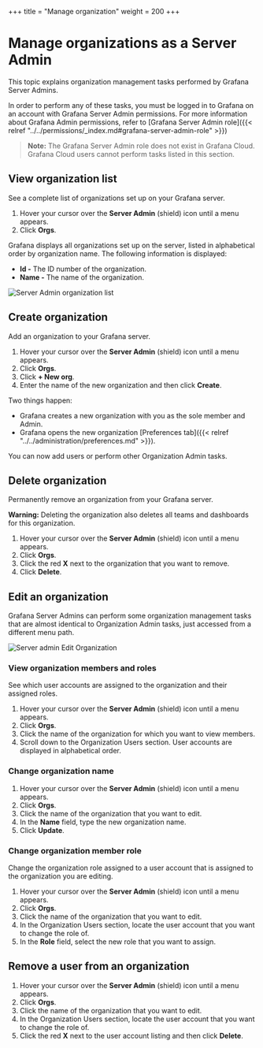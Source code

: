 +++
title = "Manage organization"
weight = 200
+++

# Manage organizations as a Server Admin

This topic explains organization management tasks performed by Grafana Server Admins.

In order to perform any of these tasks, you must be logged in to Grafana on an account with Grafana Server Admin permissions. For more information about Grafana Admin permissions, refer to [Grafana Server Admin role]({{< relref "../../permissions/_index.md#grafana-server-admin-role" >}})

> **Note:** The Grafana Server Admin role does not exist in Grafana Cloud. Grafana Cloud users cannot perform tasks listed in this section.

## View organization list

See a complete list of organizations set up on your Grafana server.

1. Hover your cursor over the **Server Admin** (shield) icon until a menu appears.
1. Click **Orgs**.

Grafana displays all organizations set up on the server, listed in alphabetical order by organization name. The following information is displayed:
- **Id -** The ID number of the organization.
- **Name -** The name of the organization.

![Server Admin organization list](/img/docs/manage-users/server-org-list-7-3.png)

## Create organization

Add an organization to your Grafana server.

1. Hover your cursor over the **Server Admin** (shield) icon until a menu appears.
1. Click **Orgs**.
1. Click **+ New org**.
1. Enter the name of the new organization and then click **Create**.

Two things happen:
- Grafana creates a new organization with you as the sole member and Admin.
- Grafana opens the new organization [Preferences tab]({{< relref "../../administration/preferences.md" >}}).

You can now add users or perform other Organization Admin tasks.

## Delete organization

Permanently remove an organization from your Grafana server.

**Warning:** Deleting the organization also deletes all teams and dashboards for this organization.

1. Hover your cursor over the **Server Admin** (shield) icon until a menu appears.
1. Click **Orgs**.
1. Click the red **X** next to the organization that you want to remove.
1. Click **Delete**.

## Edit an organization

Grafana Server Admins can perform some organization management tasks that are almost identical to Organization Admin tasks, just accessed from a different menu path.

![Server admin Edit Organization](/img/docs/manage-users/server-admin-edit-org-7-3.png)

### View organization members and roles

See which user accounts are assigned to the organization and their assigned roles.

1. Hover your cursor over the **Server Admin** (shield) icon until a menu appears.
1. Click **Orgs**.
1. Click the name of the organization for which you want to view members.
1. Scroll down to the Organization Users section. User accounts are displayed in alphabetical order.

### Change organization name

1. Hover your cursor over the **Server Admin** (shield) icon until a menu appears.
1. Click **Orgs**.
1. Click the name of the organization that you want to edit.
1. In the **Name** field, type the new organization name.
1. Click **Update**.

### Change organization member role

Change the organization role assigned to a user account that is assigned to the organization you are editing.

1. Hover your cursor over the **Server Admin** (shield) icon until a menu appears.
1. Click **Orgs**.
1. Click the name of the organization that you want to edit.
1. In the Organization Users section, locate the user account that you want to change the role of.
1. In the **Role** field, select the new role that you want to assign.

## Remove a user from an organization

1. Hover your cursor over the **Server Admin** (shield) icon until a menu appears.
1. Click **Orgs**.
1. Click the name of the organization that you want to edit.
1. In the Organization Users section, locate the user account that you want to change the role of.
1. Click the red **X** next to the user account listing and then click **Delete**.

